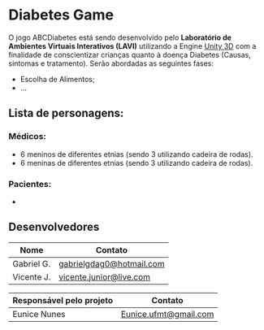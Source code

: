 # Diabetes Game

O jogo ABCDiabetes está sendo desenvolvido pelo **Laboratório de Ambientes Virtuais Interativos (LAVI)** utilizando a Engine [Unity 3D] com a finalidade de conscientizar crianças quanto à doença Diabetes (Causas, sintomas e tratamento). Serão abordadas as seguintes fases:

  - Escolha de Alimentos;
  - ...

## Lista de personagens:
  ### Médicos:
  * 6  meninos de diferentes etnias (sendo 3 utilizando cadeira de rodas).
  * 6  meninas de diferentes etnias (sendo 3 utilizando cadeira de rodas).
  
  ### Pacientes:
  * 

## Desenvolvedores

| Nome | Contato |
| ------ | ------ |
| Gabriel G. | gabrielgdag0@hotmail.com |
| Vicente J. | vicente.junior@live.com |

| Responsável pelo projeto | Contato |
| ------ | ------ |
| Eunice Nunes | Eunice.ufmt@gmail.com |

[//]: # (These are reference links used in the body of this note and get stripped out when the markdown processor does its job. There is no need to format nicely because it shouldn't be seen. Thanks SO - http://stackoverflow.com/questions/4823468/store-comments-in-markdown-syntax)

   [Unity 3D]: <https://unity3d.com>
